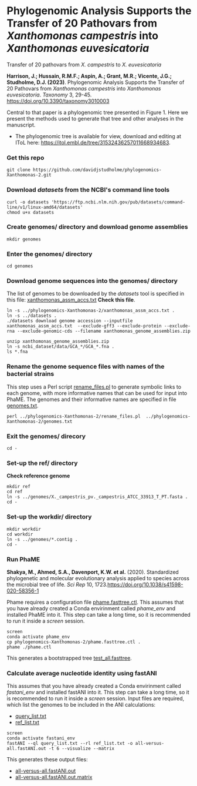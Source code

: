 # Phylogenomic Analysis Supports the Transfer of 20 Pathovars from _Xanthomonas campestris_ into _Xanthomonas euvesicatoria_
Transfer of 20 pathovars from _X. campestris_ to _X. euvesicatoria_

**Harrison, J.; Hussain, R.M.F.; Aspin, A.; Grant, M.R.; Vicente, J.G.; Studholme, D.J. (2023)**. Phylogenomic Analysis Supports the Transfer of 20 Pathovars from _Xanthomonas campestris_ into _Xanthomonas euvesicatoria_. _Taxonomy_ 3, 29-45. https://doi.org/10.3390/taxonomy3010003

Central to that paper is a phylogenomic tree presented in Figure 1. Here we present the methods used to generate that tree and other analyses in the manuscript.

- The phylogenomic tree is  available for view, download and editing at IToL here: https://itol.embl.de/tree/31532436257011668934683.


### Get this repo
```
git clone https://github.com/davidjstudholme/phylogenomics-Xanthomonas-2.git
```

### Download _datasets_ from the NCBI's command line tools
```
curl -o datasets 'https://ftp.ncbi.nlm.nih.gov/pub/datasets/command-line/v1/linux-amd64/datasets'
chmod u+x datasets
```

### Create genomes/ directory and download genome assemblies 
```
mkdir genomes
```

### Enter the genomes/ directory
```
cd genomes
```

### Download genome sequences into the genomes/ directory
The list of genomes to be downloaded by the _datasets_ tool is specified in this file: [xanthomonas_assm_accs.txt](./xanthomonas_assm_accs.txt) **Check this file**.
```
ln -s ../phylogenomics-Xanthomonas-2/xanthomonas_assm_accs.txt .
ln -s ../datasets .
./datasets download genome accession --inputfile xanthomonas_assm_accs.txt  --exclude-gff3 --exclude-protein --exclude-rna --exclude-genomic-cds --filename xanthomonas_genome_assemblies.zip

unzip xanthomonas_genome_assemblies.zip
ln -s ncbi_dataset/data/GCA_*/GCA_*.fna .
ls *.fna
```

### Rename the genome sequence files with names of the bacterial strains
This step uses a Perl script [rename_files.pl](./rename_files.pl) to generate symbolic links to each genome,
with more informative names that can be used for input into PhaME. The genomes and their informative names are specified in
file [genomes.txt](./genomes.txt).
```
perl ../phylogenomics-Xanthomonas-2/rename_files.pl  ../phylogenomics-Xanthomonas-2/genomes.txt
```

### Exit the genomes/ direcory
```
cd -
```

### Set-up the ref/ directory
**Check reference genome**
```
mkdir ref
cd ref
ln -s ../genomes/X._campestris_pv._campestris_ATCC_33913_T_PT.fasta .
cd -
```

### Set-up the workdir/ directory
```
mkdir workdir
cd workdir
ln -s ../genomes/*.contig .
cd -
```

### Run PhaME
**Shakya, M., Ahmed, S.A., Davenport, K.W. et al.** (2020). Standardized phylogenetic and molecular evolutionary
analysis applied to species across the microbial tree of life. _Sci Rep_ 10, 1723.https://doi.org/10.1038/s41598-020-58356-1

Phame requires a configuration file [phame.fasttree.ctl](./phame.fasttree.ctl).
This assumes that you have already created a Conda envirinment called _phame_env_ and installed PhaME into it.
This step can take a long time, so it is recommended to run it inside a _screen_ session.
```
screen
conda activate phame_env
cp phylogenomics-Xanthomonas-2/phame.fasttree.ctl .
phame ./phame.ctl
```
This generates a bootstrapped tree [test_all.fasttree](./phaME_output/test_all.fasttree).

### Calculate average nucleotide identity using fastANI
This assumes that you have already created a Conda envirinment called _fastani_env_ and installed fastANI into it.
This step can take a long time, so it is recommended to run it inside a _screen_ session.
Input files are required, which list the genomes to be included in the ANI calculations:
- [query_list.txt](./ANI/query_list.txt)
- [ref_list.txt](./ANI/ref_list.txt)
```
screen
conda activate fastani_env
fastANI --ql query_list.txt --rl ref_list.txt -o all-versus-all.fastANI.out -t 6 --visualize --matrix
```
This generates these output files:
- [all-versus-all.fastANI.out](./ANI/all-versus-all.fastANI.out)
- [all-versus-all.fastANI.out.matrix](./ANI/all-versus-all.fastANI.out.matrix)
